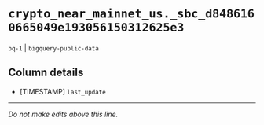 # `crypto_near_mainnet_us._sbc_d8486160665049e193056150312625e3`
`bq-1` | `bigquery-public-data`

## Column details
* [TIMESTAMP] `last_update`

-------------------------------------------------------------------------------
*Do not make edits above this line.*
